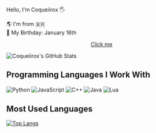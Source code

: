 Hello, I'm Coqueiirox 🖐️

🌎 I'm from 🇧🇷  
🎂 My Birthday: January 16th  

<p align="center">
  <a href="https://coqueiirox.github.io/web-site/">Click me</a>
</p>


![Coqueiirox's GitHub Stats](https://github-readme-stats.vercel.app/api?username=coqueiirox&show_icons=true&theme=tokyonight&count_private=true)

## Programming Languages I Work With

<div style="display: inline_block">
  <img align="center" alt="Python" src="https://img.shields.io/badge/Python-3776AB?style=for-the-badge&logo=python&logoColor=white" />
  <img align="center" alt="JavaScript" src="https://img.shields.io/badge/JavaScript-F7DF1E?style=for-the-badge&logo=javascript&logoColor=black" />
  <img align="center" alt="C++" src="https://img.shields.io/badge/C%2B%2B-00599C?style=for-the-badge&logo=cplusplus&logoColor=white" />
  <img align="center" alt="Java" src="https://img.shields.io/badge/Java-ED8B00?style=for-the-badge&logo=java&logoColor=white" />
  <img align="center" alt="Lua" src="https://img.shields.io/badge/Lua-2C2D72?style=for-the-badge&logo=lua&logoColor=white" />
</div>

## Most Used Languages

[![Top Langs](https://github-readme-stats.vercel.app/api/top-langs/?username=coqueiirox&layout=compact&theme=tokyonight)](https://github.com/coqueiirox)

